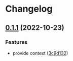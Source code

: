 # Changelog

## [0.1.1](https://github.com/YtGz/budibase-plugin-wallet-connect-auth/compare/v0.1.0...v0.1.1) (2022-10-23)


### Features

* provide context ([3c9d132](https://github.com/YtGz/budibase-plugin-wallet-connect-auth/commit/3c9d132974b9f8e0c90f2e4558824a9bbab6997a))
